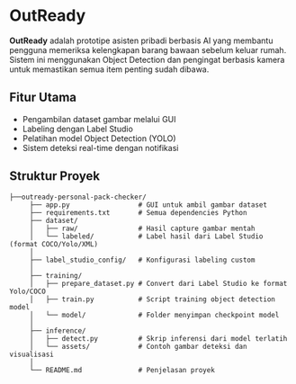 # OutReady

**OutReady** adalah prototipe asisten pribadi berbasis AI yang membantu pengguna memeriksa kelengkapan barang bawaan sebelum keluar rumah. Sistem ini menggunakan Object Detection dan pengingat berbasis kamera untuk memastikan semua item penting sudah dibawa.

## Fitur Utama

- Pengambilan dataset gambar melalui GUI
- Labeling dengan Label Studio
- Pelatihan model Object Detection (YOLO)
- Sistem deteksi real-time dengan notifikasi


## Struktur Proyek

```
├──outready-personal-pack-checker/
     ├── app.py                 # GUI untuk ambil gambar dataset
     ├── requirements.txt       # Semua dependencies Python
     ├── dataset/
     │   ├── raw/               # Hasil capture gambar mentah
     │   └── labeled/           # Label hasil dari Label Studio (format COCO/Yolo/XML)
     │
     ├── label_studio_config/   # Konfigurasi labeling custom
     │
     ├── training/
     │   ├── prepare_dataset.py # Convert dari Label Studio ke format Yolo/COCO
     │   ├── train.py           # Script training object detection model
     │   └── model/             # Folder menyimpan checkpoint model
     │
     ├── inference/
     │   ├── detect.py          # Skrip inferensi dari model terlatih
     │   └── assets/            # Contoh gambar deteksi dan visualisasi
     │
     └── README.md              # Penjelasan proyek
```